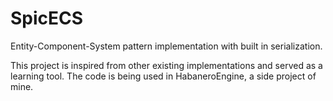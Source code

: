 # SpicECS

Entity-Component-System pattern implementation with built in serialization.

This project is inspired from other existing implementations and served as a learning tool. The code is being used in HabaneroEngine, a side project of mine.
